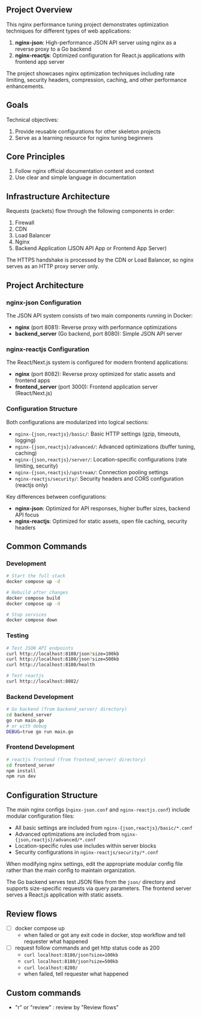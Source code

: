 ## Project Overview

This nginx performance tuning project demonstrates optimization techniques for different types of web applications:
1. **nginx-json**: High-performance JSON API server using nginx as a reverse proxy to a Go backend
2. **nginx-reactjs**: Optimized configuration for React.js applications with frontend app server

The project showcases nginx optimization techniques including rate limiting, security headers, compression, caching, and other performance enhancements.

## Goals
Technical objectives:
1. Provide reusable configurations for other skeleton projects
2. Serve as a learning resource for nginx tuning beginners

## Core Principles
1. Follow nginx official documentation content and context
2. Use clear and simple language in documentation

## Infrastructure Architecture
Requests (packets) flow through the following components in order:

1. Firewall
2. CDN
3. Load Balancer
4. Nginx
5. Backend Application (JSON API App or Frontend App Server)

The HTTPS handshake is processed by the CDN or Load Balancer, so nginx serves as an HTTP proxy server only.

## Project Architecture

### nginx-json Configuration
The JSON API system consists of two main components running in Docker:
- **nginx** (port 8081): Reverse proxy with performance optimizations
- **backend_server** (Go backend, port 8080): Simple JSON API server

### nginx-reactjs Configuration
The React/Next.js system is configured for modern frontend applications:
- **nginx** (port 8082): Reverse proxy optimized for static assets and frontend apps
- **frontend_server** (port 3000): Frontend application server (React/Next.js)

### Configuration Structure
Both configurations are modularized into logical sections:
- `nginx-{json,reactjs}/basic/`: Basic HTTP settings (gzip, timeouts, logging)
- `nginx-{json,reactjs}/advanced/`: Advanced optimizations (buffer tuning, caching)
- `nginx-{json,reactjs}/server/`: Location-specific configurations (rate limiting, security)
- `nginx-{json,reactjs}/upstream/`: Connection pooling settings
- `nginx-reactjs/security/`: Security headers and CORS configuration (reactjs only)

Key differences between configurations:
- **nginx-json**: Optimized for API responses, higher buffer sizes, backend API focus
- **nginx-reactjs**: Optimized for static assets, open file caching, security headers

## Common Commands

### Development
```bash
# Start the full stack
docker compose up -d

# Rebuild after changes
docker compose build
docker compose up -d

# Stop services
docker compose down
```

### Testing
```bash
# Test JSON API endpoints
curl http://localhost:8180/json?size=100kb
curl http://localhost:8180/json?size=500kb
curl http://localhost:8180/health

# Test reactjs
curl http://localhost:8082/
```

### Backend Development
```bash
# Go backend (from backend_server/ directory)
cd backend_server
go run main.go
# or with debug
DEBUG=true go run main.go
```

### Frontend Development
```bash
# reactjs frontend (from frontend_server/ directory)
cd frontend_server
npm install
npm run dev
```

## Configuration Structure

The main nginx configs (`nginx-json.conf` and `nginx-reactjs.conf`) include modular configuration files:
- All basic settings are included from `nginx-{json,reactjs}/basic/*.conf`
- Advanced optimizations are included from `nginx-{json,reactjs}/advanced/*.conf`
- Location-specific rules use includes within server blocks
- Security configurations in `nginx-reactjs/security/*.conf`

When modifying nginx settings, edit the appropriate modular config file rather than the main config to maintain organization.

The Go backend serves test JSON files from the `json/` directory and supports size-specific requests via query parameters.
The frontend server serves a React.js application with static assets.

## Review flows
- [ ] docker compose up
  - when failed or got any exit code in docker, stop workflow and tell requester what happened
- [ ] request follow commands and get http status code as 200
  - `curl localhost:8180/json?size=100kb`
  - `curl localhost:8180/json?size=500kb`
  - `curl localhost:8280/`
  - when failed, tell requester what happened

## Custom commands
- "r" or "review" : review by "Review flows"
